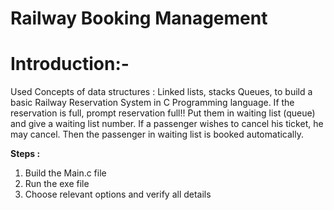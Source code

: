 # Railway Booking Management 


# Introduction:-

Used Concepts of data structures : Linked lists, stacks Queues, to build a basic Railway Reservation System in C Programming language. If the reservation is full, prompt reservation full!! Put them in waiting list (queue) and give a waiting list number. If a passenger wishes to cancel his ticket, he may cancel. Then the passenger in waiting list is booked automatically.


**Steps :** 

1. Build the Main.c file 
2. Run the exe file 
3. Choose relevant options and verify all details 

